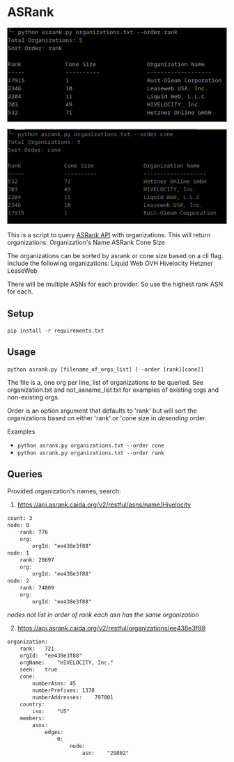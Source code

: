 # ASRank

![screenshot](screenshot_rank.png)

![screenshot](screenshot_cone.png)


This is a script to query [ASRank API](https://asrank.caida.org/) with organizations. This will return organizations:
    Organization's Name
    ASRank
    Cone Size

The organizations can be sorted by asrank or cone size based on a cli flag. Include the following organizations:
    Liquid Web
    OVH
    Hivelocity
    Hetzner
    LeaseWeb

There will be multiple ASNs for each provider. So use the highest rank ASN for each.

## Setup
`pip install -r requirements.txt`

## Usage
`python asrank.py [filename_of_orgs_list] [--order [rank][cone]]`

The file is a, one org per line, list of organizations to be queried. See organization.txt and not_asname_list.txt for examples of existing orgs and non-existing orgs.

Order is an option argument that defaults to 'rank' but will sort the organizations based on either 'rank' or 'cone size in *desending* order.

Examples
* `python asrank.py organizations.txt --order cone`
* `python asrank.py organizations.txt --order rank`

## Queries
Provided organization's names, search:
1. https://api.asrank.caida.org/v2/restful/asns/name/Hivelocity

```
count: 3
node: 0
    rank: 776
    org:
        orgId: "ee438e3f88"
node: 1
    rank: 28697
    org:
        orgId: "ee438e3f88"
node: 2
    rank: 74809
    org:
        orgId: "ee438e3f88"
```

*nodes not list in order of rank*
*each asn has the same organization*

2. https://api.asrank.caida.org/v2/restful/organizations/ee438e3f88

```
organization:
    rank:	721
    orgId:	"ee438e3f88"
    orgName:	"HIVELOCITY, Inc."
    seen:	true
    cone:
        numberAsns:	45
        numberPrefixes:	1378
        numberAddresses:	797001
    country:
        iso:	"US"
    members:
        asns:
            edges:
                0:
                    node:
                        asn:	"29802"
```


